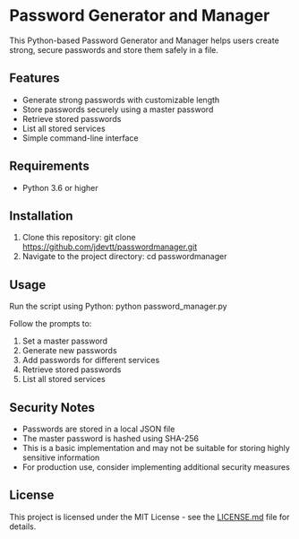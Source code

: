 # Password Generator and Manager

This Python-based Password Generator and Manager helps users create strong, secure passwords and store them safely in a file.

## Features

- Generate strong passwords with customizable length
- Store passwords securely using a master password
- Retrieve stored passwords
- List all stored services
- Simple command-line interface

## Requirements

- Python 3.6 or higher

## Installation

1. Clone this repository: git clone https://github.com/jdevtt/passwordmanager.git
2. Navigate to the project directory: cd passwordmanager

## Usage

Run the script using Python: python password_manager.py

Follow the prompts to:
1. Set a master password
2. Generate new passwords
3. Add passwords for different services
4. Retrieve stored passwords
5. List all stored services

## Security Notes

- Passwords are stored in a local JSON file
- The master password is hashed using SHA-256
- This is a basic implementation and may not be suitable for storing highly sensitive information
- For production use, consider implementing additional security measures


## License

This project is licensed under the MIT License - see the [LICENSE.md](LICENSE.md) file for details.


